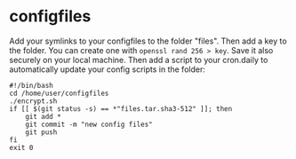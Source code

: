 # configfiles

Add your symlinks to your configfiles to the folder "files". Then add a key to the folder. 
You can create one with `openssl rand 256 > key`. Save it also securely on your local machine. Then add a script to your cron.daily to automatically update your config scripts in the folder:
```
#!/bin/bash
cd /home/user/configfiles
./encrypt.sh
if [[ $(git status -s) == *"files.tar.sha3-512" ]]; then
    git add *
    git commit -m "new config files"
    git push
fi
exit 0
```
